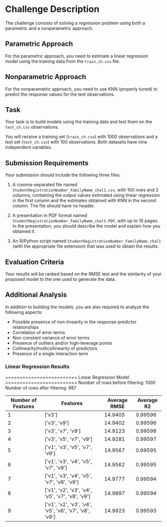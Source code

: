 # Challenge Description

The challenge consists of solving a regression problem using both a parametric and a nonparametric approach. 

## Parametric Approach

For the parametric approach, you need to estimate a linear regression model using the training data from the `train_ch.csv` file. 

## Nonparametric Approach

For the nonparametric approach, you need to use KNN (properly tuned) to predict the response values for the test observations.

## Task

Your task is to build models using the training data and test them on the `test_ch.csv` observations. 

You will receive a training set (`train_ch.csv`) with 1000 observations and a test set (`test_ch.csv`) with 100 observations. Both datasets have nine independent variables.

## Submission Requirements

Your submission should include the following three files:

1. A comma-separated file named `StudentRegistrationNumber_FamilyName_chal1.csv`, with 100 rows and 2 columns, containing the output values estimated using linear regression in the first column and the estimates obtained with KNN in the second column. The file should have no header.

2. A presentation in PDF format named `StudentRegistrationNumber_FamilyName_chal1.PDF`, with up to 10 pages. In the presentation, you should describe the model and explain how you obtained it.

3. An R/Python script named `StudentRegistrationNumber_FamilyName_chal1` (with the appropriate file extension) that was used to obtain the results.

## Evaluation Criteria

Your results will be ranked based on the RMSE test and the similarity of your proposed model to the one used to generate the data.

## Additional Analysis

In addition to building the models, you are also required to analyze the following aspects:

- Possible presence of non-linearity in the response-predictor relationships
- Correlation of error terms
- Non-constant variance of error terms
- Presence of outliers and/or high-leverage points
- Collinearity/multicollinearity of predictors
- Presence of a single interaction term

### Linear Regression Results
========================= Linear Regression Model =========================
Number of rows before filtering: 1000
Number of rows after filtering: 987

| Number of Features | Features                      | Average RMSE | Average R2    |
|--------------------|-------------------------------|--------------|---------------|
| 1                  | ['v3']                        | 14.9405      | 0.99596       |
| 2                  | ['v3', 'v9']                  | 14.9402      | 0.99596       |
| 3                  | ['v3', 'v7', 'v9']            | 14.9123      | 0.99598       |
| 4                  | ['v3', 'v5', 'v7', 'v9']      | 14.9281      | 0.99597       |
| 5                  | ['v1', 'v3', 'v5', 'v7', 'v9']| 14.9567      | 0.99595       |
| 6                  | ['v1', 'v3', 'v4', 'v5', 'v7', 'v9'] | 14.9562 | 0.99595 |
| 7                  | ['v1', 'v3', 'v4', 'v5', 'v7', 'v8', 'v9'] | 14.9777 | 0.99594 |
| 8                  | ['v1', 'v2', 'v3', 'v4', 'v5', 'v7', 'v8', 'v9'] | 14.9897 | 0.99594 |
| 9                  | ['v1', 'v2', 'v3', 'v4', 'v5', 'v6', 'v7', 'v8', 'v9'] | 14.9923 | 0.99593 |

